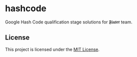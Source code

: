 # hashcode
Google Hash Code qualification stage solutions for 𝕱𝖎𝖓𝖙𝖊𝖗 team.

## License
This project is licensed under the [MIT License](https://github.com/figtive/hashcode/blob/main/LICENSE).

